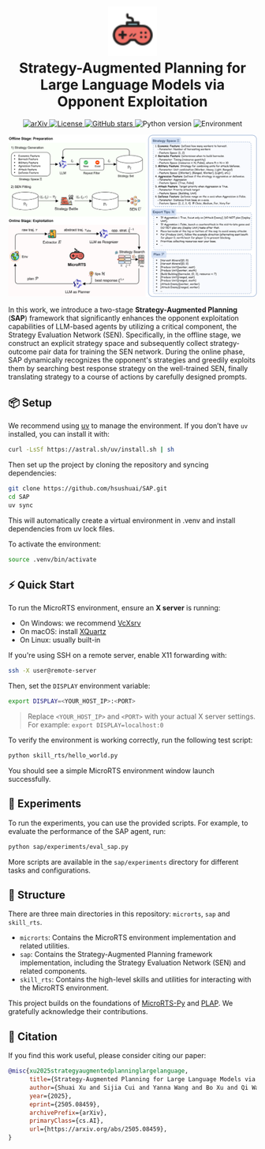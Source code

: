 <h1 align="center">
<img src="misc/game.svg" width="100" alt="rho-logo" />
<br>
Strategy-Augmented Planning for Large Language Models via Opponent Exploitation
</h1>

<p align="center">
  <a href="https://arxiv.org/abs/2505.08459">
    <img src="https://img.shields.io/badge/arXiv-2505.08459-b31b1b.svg" alt="arXiv">
  </a>
  <a href="https://github.com/hsushuai/SAP/blob/main/LICENSE">
    <img src="https://img.shields.io/github/license/hsushuai/SAP.svg" alt="License">
  </a>
  <a href="https://github.com/hsushuai/SAP">
    <img src="https://img.shields.io/github/stars/hsushuai/SAP?style=social" alt="GitHub stars">
  </a>
  <img src="https://img.shields.io/badge/Python-3.10-blue.svg" alt="Python version">
  <img src="https://img.shields.io/badge/Env-uv%20%7C%20venv-green" alt="Environment">
</p>


<p align="center">
<img src=misc/framework.svg width=700/>
</p>

In this work,  we introduce a two-stage **Strategy-Augmented Planning** (**SAP**) framework that significantly enhances the opponent exploitation capabilities of LLM-based agents by utilizing a critical component, the Strategy Evaluation Network (SEN). Specifically, in the offline stage, we construct an explicit strategy space and subsequently collect strategy-outcome pair data for training the SEN network. During the online phase, SAP dynamically recognizes the opponent's strategies and greedily exploits them by searching best response strategy on the well-trained SEN, finally translating strategy to a course of actions by carefully designed prompts.

## 📦 Setup

We recommend using [uv](https://docs.astral.sh/uv) to manage the environment. If you don’t have `uv` installed, you can install it with:

```bash
curl -LsSf https://astral.sh/uv/install.sh | sh
```

Then set up the project by cloning the repository and syncing dependencies:

```bash
git clone https://github.com/hsushuai/SAP.git
cd SAP
uv sync
```

This will automatically create a virtual environment in .venv and install dependencies from uv lock files.

To activate the environment:

```bash
source .venv/bin/activate
```

## ⚡ Quick Start

To run the MicroRTS environment, ensure an **X server** is running:

* On Windows: we recommend [VcXsrv](https://sourceforge.net/projects/vcxsrv/)
* On macOS: install [XQuartz](https://www.xquartz.org/)
* On Linux: usually built-in

If you're using SSH on a remote server, enable X11 forwarding with:

```bash
ssh -X user@remote-server
```

Then, set the `DISPLAY` environment variable:

```bash
export DISPLAY=<YOUR_HOST_IP>:<PORT>
```

> Replace `<YOUR_HOST_IP>` and `<PORT>` with your actual X server settings.
> For example: `export DISPLAY=localhost:0`

To verify the environment is working correctly, run the following test script:

```bash
python skill_rts/hello_world.py
```

You should see a simple MicroRTS environment window launch successfully.

## 🔬 Experiments

To run the experiments, you can use the provided scripts. For example, to evaluate the performance of the SAP agent, run:

```bash
python sap/experiments/eval_sap.py
```

More scripts are available in the `sap/experiments` directory for different tasks and configurations.

## 📂 Structure

There are three main directories in this repository: `microrts`, `sap` and `skill_rts`.

- `microrts`: Contains the MicroRTS environment implementation and related utilities.
- `sap`: Contains the Strategy-Augmented Planning framework implementation, including the Strategy Evaluation Network (SEN) and related components.
- `skill_rts`: Contains the high-level skills and utilities for interacting with the MicroRTS environment.

This project builds on the foundations of [MicroRTS-Py](https://github.com/Farama-Foundation/MicroRTS-Py) and [PLAP](https://github.com/AI-Research-TeamX/PLAP). We gratefully acknowledge their contributions.

## 📄 Citation

If you find this work useful, please consider citing our paper:

```bibtex
@misc{xu2025strategyaugmentedplanninglargelanguage,
      title={Strategy-Augmented Planning for Large Language Models via Opponent Exploitation}, 
      author={Shuai Xu and Sijia Cui and Yanna Wang and Bo Xu and Qi Wang},
      year={2025},
      eprint={2505.08459},
      archivePrefix={arXiv},
      primaryClass={cs.AI},
      url={https://arxiv.org/abs/2505.08459}, 
}
```